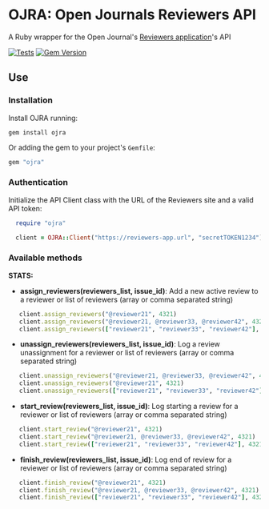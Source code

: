 # OJRA: Open Journals Reviewers API

A Ruby wrapper for the Open Journal's [Reviewers application](https://github.com/openjournals/reviewers)'s API

[![Tests](https://github.com/xuanxu/ojra/actions/workflows/tests.yml/badge.svg)](https://github.com/xuanxu/ojra/actions/workflows/tests.yml)
[![Gem Version](https://badge.fury.io/rb/ojra.svg)](https://badge.fury.io/rb/ojra)

## Use

### Installation

Install OJRA running:

```
gem install ojra
```

Or adding the gem to your project's `Gemfile`:
```ruby
gem "ojra"
```

### Authentication

Initialize the API Client class with the URL of the Reviewers site and a valid API token:

```ruby
  require "ojra"

  client = OJRA::Client("https://reviewers-app.url", "secretTOKEN1234")
```

### Available methods

**STATS:**


 - **assign_reviewers(reviewers_list, issue_id)**: Add a new active review to a reviewer or list of reviewers (array or comma separated string)
 ```ruby
    client.assign_reviewers("@reviewer21", 4321)
    client.assign_reviewers("@reviewer21, @reviewer33, @reviewer42", 4321)
    client.assign_reviewers(["reviewer21", "reviewer33", "reviewer42"], 4321)
 ```

 - **unassign_reviewers(reviewers_list, issue_id)**: Log a review unassignment for a reviewer or list of reviewers (array or comma separated string)
 ```ruby
    client.unassign_reviewers("@reviewer21, @reviewer33, @reviewer42", 4321)
    client.unassign_reviewers("@reviewer21", 4321)
    client.unassign_reviewers(["reviewer21", "reviewer33", "reviewer42"], 4321)
 ```

  - **start_review(reviewers_list, issue_id)**: Log starting a review for a reviewer or list of reviewers (array or comma separated string)
 ```ruby
    client.start_review("@reviewer21", 4321)
    client.start_review("@reviewer21, @reviewer33, @reviewer42", 4321)
    client.start_review(["reviewer21", "reviewer33", "reviewer42"], 4321)
 ```

 - **finish_review(reviewers_list, issue_id)**: Log end of review for a reviewer or list of reviewers (array or comma separated string)
 ```ruby
    client.finish_review("@reviewer21", 4321)
    client.finish_review("@reviewer21, @reviewer33, @reviewer42", 4321)
    client.finish_review(["reviewer21", "reviewer33", "reviewer42"], 4321)
 ```

